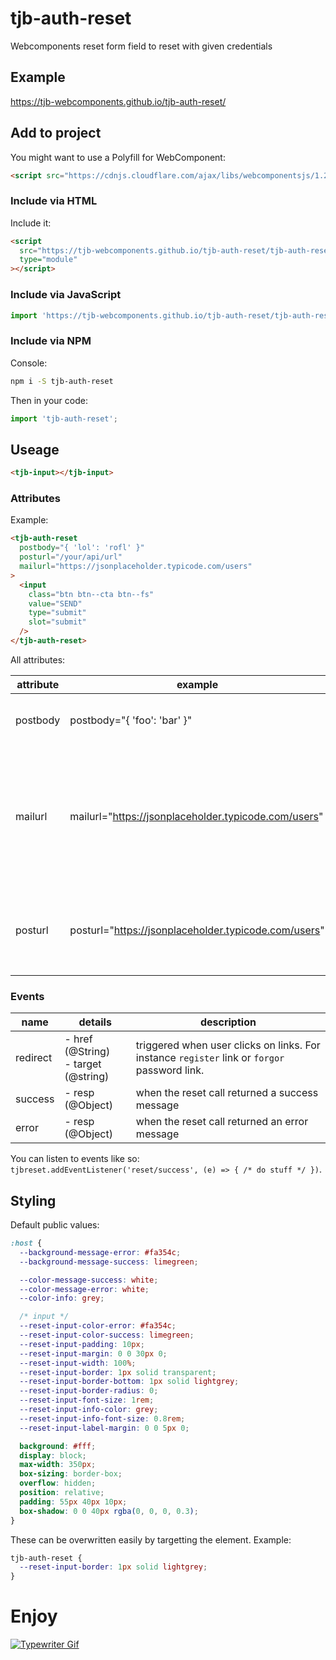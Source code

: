 # tjb-auth-reset

Webcomponents reset form field to reset with given credentials

## Example

https://tjb-webcomponents.github.io/tjb-auth-reset/

## Add to project

You might want to use a Polyfill for WebComponent:

```html
<script src="https://cdnjs.cloudflare.com/ajax/libs/webcomponentsjs/1.2.0/webcomponents-lite.js"></script>
```

### Include via HTML

Include it:

```html
<script
  src="https://tjb-webcomponents.github.io/tjb-auth-reset/tjb-auth-reset.min.js"
  type="module"
></script>
```

### Include via JavaScript

```JavaScript
import 'https://tjb-webcomponents.github.io/tjb-auth-reset/tjb-auth-reset.min.js'
```

### Include via NPM

Console:

```bash
npm i -S tjb-auth-reset
```

Then in your code:

```JavaScript
import 'tjb-auth-reset';
```

## Useage

```html
<tjb-input></tjb-input>
```

### Attributes

Example:

```html
<tjb-auth-reset
  postbody="{ 'lol': 'rofl' }"
  posturl="/your/api/url"
  mailurl="https://jsonplaceholder.typicode.com/users"
>
  <input
    class="btn btn--cta btn--fs"
    value="SEND"
    type="submit"
    slot="submit"
  />
</tjb-auth-reset>
```

All attributes:

| attribute | example                                              | body                     | description                                                                                                                                                        |
| --------- | ---------------------------------------------------- | ------------------------ | ------------------------------------------------------------------------------------------------------------------------------------------------------------------ |
| postbody  | postbody="{ 'foo': 'bar' }"                          | -                        | JSON Object that will be added to the remote reset POSt call.                                                                                                      |
| mailurl   | mailurl="https://jsonplaceholder.typicode.com/users" | { email }                | `URL` that will be called with a `POST` call and an email as `application/json` body. Used to check if email exists/is valid and to send the password reset key to |
| posturl   | posturl="https://jsonplaceholder.typicode.com/users" | { email, password, key } | `URL` that will be called with a `POST` call and new credentials as `application/json` body                                                                        |

### Events

| name     | details                                  | description                                                                                  |
| -------- | ---------------------------------------- | -------------------------------------------------------------------------------------------- |
| redirect | - href (@String) <br> - target (@string) | triggered when user clicks on links. For instance `register` link or `forgor` password link. |
| success  | - resp (@Object)                         | when the reset call returned a success message                                               |
| error    | - resp (@Object)                         | when the reset call returned an error message                                                |

You can listen to events like so: `tjbreset.addEventListener('reset/success', (e) => { /* do stuff */ })`.

## Styling

Default public values:

```css
:host {
  --background-message-error: #fa354c;
  --background-message-success: limegreen;

  --color-message-success: white;
  --color-message-error: white;
  --color-info: grey;

  /* input */
  --reset-input-color-error: #fa354c;
  --reset-input-color-success: limegreen;
  --reset-input-padding: 10px;
  --reset-input-margin: 0 0 30px 0;
  --reset-input-width: 100%;
  --reset-input-border: 1px solid transparent;
  --reset-input-border-bottom: 1px solid lightgrey;
  --reset-input-border-radius: 0;
  --reset-input-font-size: 1rem;
  --reset-input-info-color: grey;
  --reset-input-info-font-size: 0.8rem;
  --reset-input-label-margin: 0 0 5px 0;

  background: #fff;
  display: block;
  max-width: 350px;
  box-sizing: border-box;
  overflow: hidden;
  position: relative;
  padding: 55px 40px 10px;
  box-shadow: 0 0 40px rgba(0, 0, 0, 0.3);
}
```

These can be overwritten easily by targetting the element. Example:

```css
tjb-auth-reset {
  --reset-input-border: 1px solid lightgrey;
}
```

# Enjoy

[![Typewriter Gif](https://tjb-webcomponents.github.io/html-template-string/typewriter.gif)](http://thibaultjanbeyer.com/)
